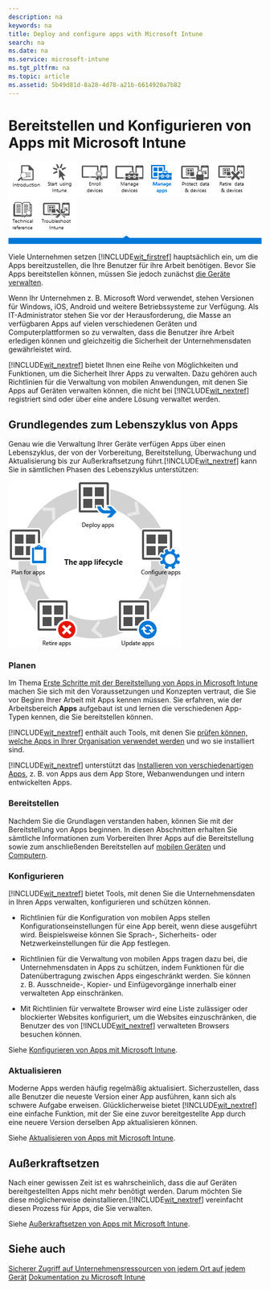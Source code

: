 ```yaml
---
description: na
keywords: na
title: Deploy and configure apps with Microsoft Intune
search: na
ms.date: na
ms.service: microsoft-intune
ms.tgt_pltfrm: na
ms.topic: article
ms.assetid: 5b49d81d-8a28-4d78-a21b-6614920a7b82
---
```

# Bereitstellen und Konfigurieren von Apps mit Microsoft Intune
![](../Image/Nav_Icons/WIT_Tile_W_Overview.png)![](../Image/Nav_Icons/WIT_Tile_W_GetStarted.png)![](../Image/Nav_Icons/WIT_Tile_W_EnrollDevices.png)![](../Image/Nav_Icons/WIT_Tile_W_ManageDevices.png)![](../Image/Nav_Icons/WIT_Tile_W_ManageAppsHighlight.png)![](../Image/Nav_Icons/WIT_Tile_W_ProtectResources.png)![](../Image/Nav_Icons/WIT_Tile_W_RetireData.png)![](../Image/Nav_Icons/WIT_Tile_W_TechnicalReference.png)![](../Image/Nav_Icons/WIT_Tile_W_Troubleshooting.png)
![](../Image/Nav_Icons/WIT_Banner_ManageApps.png)

Viele Unternehmen setzen [!INCLUDE[wit_firstref](../Token/wit_firstref_md.md)] hauptsächlich ein, um die Apps bereitzustellen, die Ihre Benutzer für ihre Arbeit benötigen. Bevor Sie Apps bereitstellen können, müssen Sie jedoch zunächst [die Geräte verwalten](https://technet.microsoft.com/library/dn646962.aspx).

Wenn Ihr Unternehmen z. B. Microsoft Word verwendet, stehen Versionen für Windows, iOS, Android und weitere Betriebssysteme zur Verfügung. Als IT-Administrator stehen Sie vor der Herausforderung, die Masse an verfügbaren Apps auf vielen verschiedenen Geräten und Computerplattformen so zu verwalten, dass die Benutzer ihre Arbeit erledigen können und gleichzeitig die Sicherheit der Unternehmensdaten gewährleistet wird.

[!INCLUDE[wit_nextref](../Token/wit_nextref_md.md)] bietet Ihnen eine Reihe von Möglichkeiten und Funktionen, um die Sicherheit Ihrer Apps zu verwalten. Dazu gehören auch Richtlinien für die Verwaltung von mobilen Anwendungen, mit denen Sie Apps auf Geräten verwalten können, die nicht bei [!INCLUDE[wit_nextref](../Token/wit_nextref_md.md)] registriert sind oder über eine andere Lösung verwaltet werden.

## Grundlegendes zum Lebenszyklus von Apps
Genau wie die Verwaltung Ihrer Geräte verfügen Apps über einen Lebenszyklus, der von der Vorbereitung, Bereitstellung, Überwachung und Aktualisierung bis zur Außerkraftsetzung führt.[!INCLUDE[wit_nextref](../Token/wit_nextref_md.md)] kann Sie in sämtlichen Phasen des Lebenszyklus unterstützen:

![](../Image/App_Lifecycle.png)

### Planen
Im Thema [Erste Schritte mit der Bereitstellung von Apps in Microsoft Intune](../Topic/Plan_for_app_deployment_in_Microsoft_Intune.md) machen Sie sich mit den Voraussetzungen und Konzepten vertraut, die Sie vor Beginn Ihrer Arbeit mit Apps kennen müssen. Sie erfahren, wie der Arbeitsbereich **Apps** aufgebaut ist und lernen die verschiedenen App-Typen kennen, die Sie bereitstellen können.

[!INCLUDE[wit_nextref](../Token/wit_nextref_md.md)] enthält auch Tools, mit denen Sie [prüfen können, welche Apps in Ihrer Organisation verwendet werden](https://technet.microsoft.com/en-us/library/jj733634.aspx) und wo sie installiert sind.

[!INCLUDE[wit_nextref](../Token/wit_nextref_md.md)] unterstützt das [Installieren von verschiedenartigen Apps](https://technet.microsoft.com/en-us/library/dn646955.aspx), z. B. von Apps aus dem App Store, Webanwendungen und intern entwickelten Apps.

### Bereitstellen
Nachdem Sie die Grundlagen verstanden haben, können Sie mit der Bereitstellung von Apps beginnen. In diesen Abschnitten erhalten Sie sämtliche Informationen zum Vorbereiten Ihrer Apps auf die Bereitstellung sowie zum anschließenden Bereitstellen auf [mobilen Geräten](https://technet.microsoft.com/library/dn646972.aspx) und [Computern](https://technet.microsoft.com/library/dn646961.aspx).

### Konfigurieren
[!INCLUDE[wit_nextref](../Token/wit_nextref_md.md)] bietet Tools, mit denen Sie die Unternehmensdaten in Ihren Apps verwalten, konfigurieren und schützen können.

-   Richtlinien für die Konfiguration von mobilen Apps stellen Konfigurationseinstellungen für eine App bereit, wenn diese ausgeführt wird. Beispielsweise können Sie Sprach-, Sicherheits- oder Netzwerkeinstellungen für die App festlegen.

-   Richtlinien für die Verwaltung von mobilen Apps tragen dazu bei, die Unternehmensdaten in Apps zu schützen, indem Funktionen für die Datenübertragung zwischen Apps eingeschränkt werden. Sie können z. B. Ausschneide-, Kopier- und Einfügevorgänge innerhalb einer verwalteten App einschränken.

-   Mit Richtlinien für verwaltete Browser wird eine Liste zulässiger oder blockierter Websites konfiguriert, um die Websites einzuschränken, die Benutzer des von [!INCLUDE[wit_nextref](../Token/wit_nextref_md.md)] verwalteten Browsers besuchen können.

Siehe [Konfigurieren von Apps mit Microsoft Intune](../Topic/Configure_apps_with_Microsoft_Intune.md).

### Aktualisieren
Moderne Apps werden häufig regelmäßig aktualisiert. Sicherzustellen, dass alle Benutzer die neueste Version einer App ausführen, kann sich als schwere Aufgabe erweisen. Glücklicherweise bietet [!INCLUDE[wit_nextref](../Token/wit_nextref_md.md)] eine einfache Funktion, mit der Sie eine zuvor bereitgestellte App durch eine neuere Version derselben App aktualisieren können.

Siehe [Aktualisieren von Apps mit Microsoft Intune](../Topic/Update_apps_using_Microsoft_Intune.md).

## Außerkraftsetzen
Nach einer gewissen Zeit ist es wahrscheinlich, dass die auf Geräten bereitgestellten Apps nicht mehr benötigt werden. Darum möchten Sie diese möglicherweise deinstallieren.[!INCLUDE[wit_nextref](../Token/wit_nextref_md.md)] vereinfacht diesen Prozess für Apps, die Sie verwalten.

Siehe [Außerkraftsetzen von Apps mit Microsoft Intune](../Topic/Retire_apps_using_Microsoft_Intune.md).

## Siehe auch
[Sicherer Zugriff auf Unternehmensressourcen von jedem Ort auf jedem Gerät](https://technet.microsoft.com/en-us/library/dn550982.aspx)
[Dokumentation zu Microsoft Intune](../Topic/Documentation_for_Microsoft_Intune.md)

